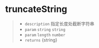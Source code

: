 # truncateString

> - `description` 指定长度处截断字符串
> - `param` `string` `string`
> - `param` `length` `number`
> - `returns` {string}
